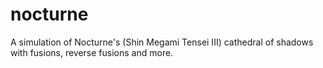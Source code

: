 nocturne
========

A simulation of Nocturne's (Shin Megami Tensei III) cathedral of shadows with fusions, reverse fusions and more.
